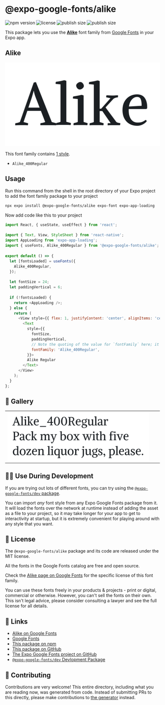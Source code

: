 # @expo-google-fonts/alike

![npm version](https://flat.badgen.net/npm/v/@expo-google-fonts/alike)
![license](https://flat.badgen.net/github/license/expo/google-fonts)
![publish size](https://flat.badgen.net/packagephobia/install/@expo-google-fonts/alike)
![publish size](https://flat.badgen.net/packagephobia/publish/@expo-google-fonts/alike)

This package lets you use the [**Alike**](https://fonts.google.com/specimen/Alike) font family from [Google Fonts](https://fonts.google.com/) in your Expo app.

## Alike

![Alike](./font-family.png)

This font family contains [1 style](#-gallery).

- `Alike_400Regular`

## Usage

Run this command from the shell in the root directory of your Expo project to add the font family package to your project
```sh
npx expo install @expo-google-fonts/alike expo-font expo-app-loading
```

Now add code like this to your project
```js
import React, { useState, useEffect } from 'react';

import { Text, View, StyleSheet } from 'react-native';
import AppLoading from 'expo-app-loading';
import { useFonts, Alike_400Regular } from '@expo-google-fonts/alike';

export default () => {
  let [fontsLoaded] = useFonts({
    Alike_400Regular,
  });

  let fontSize = 24;
  let paddingVertical = 6;

  if (!fontsLoaded) {
    return <AppLoading />;
  } else {
    return (
      <View style={{ flex: 1, justifyContent: 'center', alignItems: 'center' }}>
        <Text
          style={{
            fontSize,
            paddingVertical,
            // Note the quoting of the value for `fontFamily` here; it expects a string!
            fontFamily: 'Alike_400Regular',
          }}>
          Alike Regular
        </Text>
      </View>
    );
  }
};

```

## 🔡 Gallery


||||
|-|-|-|
|![Alike_400Regular](./Alike_400Regular.ttf.png)||||


## 👩‍💻 Use During Development

If you are trying out lots of different fonts, you can try using the [`@expo-google-fonts/dev` package](https://github.com/expo/google-fonts/tree/master/font-packages/dev#readme).

You can import *any* font style from any Expo Google Fonts package from it. It will load the fonts
over the network at runtime instead of adding the asset as a file to your project, so it may take longer
for your app to get to interactivity at startup, but it is extremely convenient
for playing around with any style that you want.

## 📖 License

The `@expo-google-fonts/alike` package and its code are released under the MIT license.

All the fonts in the Google Fonts catalog are free and open source.

Check the [Alike page on Google Fonts](https://fonts.google.com/specimen/Alike) for the specific license of this font family.

You can use these fonts freely in your products & projects - print or digital, commercial or otherwise. However, you can't sell the fonts on their own. This isn't legal advice, please consider consulting a lawyer and see the full license for all details.

## 🔗 Links

- [Alike on Google Fonts](https://fonts.google.com/specimen/Alike)
- [Google Fonts](https://fonts.google.com/)
- [This package on npm](https://www.npmjs.com/package/@expo-google-fonts/alike)
- [This package on GitHub](https://github.com/expo/google-fonts/tree/master/font-packages/alike)
- [The Expo Google Fonts project on GitHub](https://github.com/expo/google-fonts)
- [`@expo-google-fonts/dev` Devlopment Package](https://github.com/expo/google-fonts/tree/master/font-packages/dev)

## 🤝 Contributing

Contributions are very welcome! This entire directory, including what you are reading now, was generated from code. Instead of submitting PRs to this directly, please make contributions to [the generator](https://github.com/expo/google-fonts/tree/master/packages/generator) instead.
